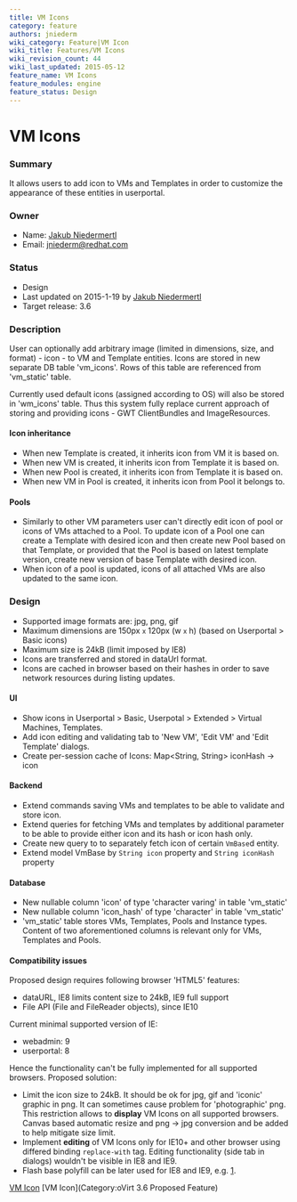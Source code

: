 ```yaml
---
title: VM Icons
category: feature
authors: jniederm
wiki_category: Feature|VM Icon
wiki_title: Features/VM Icons
wiki_revision_count: 44
wiki_last_updated: 2015-05-12
feature_name: VM Icons
feature_modules: engine
feature_status: Design
---
```


# VM Icons

### Summary

It allows users to add icon to VMs and Templates in order to customize the appearance of these entities in userportal.

### Owner

*   Name: [Jakub Niedermertl](User:jniederm)
*   Email: <jniederm@redhat.com>

### Status

*   Design
*   Last updated on 2015-1-19 by [Jakub Niedermertl](User:jniederm)
*   Target release: 3.6

### Description

User can optionally add arbitrary image (limited in dimensions, size, and format) - icon - to VM and Template entities. Icons are stored in new separate DB table 'vm_icons'. Rows of this table are referenced from 'vm_static' table.

Currently used default icons (assigned according to OS) will also be stored in 'wm_icons' table. Thus this system fully replace current approach of storing and providing icons - GWT ClientBundles and ImageResources.

#### Icon inheritance

*   When new Template is created, it inherits icon from VM it is based on.
*   When new VM is created, it inherits icon from Template it is based on.
*   When new Pool is created, it inherits icon from Template it is based on.
*   When new VM in Pool is created, it inherits icon from Pool it belongs to.

#### Pools

*   Similarly to other VM parameters user can't directly edit icon of pool or icons of VMs attached to a Pool. To update icon of a Pool one can create a Template with desired icon and then create new Pool based on that Template, or provided that the Pool is based on latest template version, create new version of base Template with desired icon.
*   When icon of a pool is updated, icons of all attached VMs are also updated to the same icon.

### Design

*   Supported image formats are: jpg, png, gif
*   Maximum dimensions are 150px <small>x</small> 120px (w <small>x</small> h) (based on Userportal > Basic icons)
*   Maximum size is 24kB (limit imposed by IE8)
*   Icons are transferred and stored in dataUrl format.
*   Icons are cached in browser based on their hashes in order to save network resources during listing updates.

#### UI

*   Show icons in Userportal > Basic, Userpotal > Extended > Virtual Machines, Templates.
*   Add icon editing and validating tab to 'New VM', 'Edit VM' and 'Edit Template' dialogs.
*   Create per-session cache of Icons: Map<String, String> iconHash -> icon

#### Backend

*   Extend commands saving VMs and templates to be able to validate and store icon.
*   Extend queries for fetching VMs and templates by additional parameter to be able to provide either icon and its hash or icon hash only.
*   Create new query to to separately fetch icon of certain `VmBase`d entity.
*   Extend model VmBase by `String icon` property and `String iconHash` property

#### Database

*   New nullable column 'icon' of type 'character varing' in table 'vm_static'
*   New nullable column 'icon_hash' of type 'character' in table 'vm_static'
*   'vm_static' table stores VMs, Templates, Pools and Instance types. Content of two aforementioned columns is relevant only for VMs, Templates and Pools.

#### Compatibility issues

Proposed design requires following browser 'HTML5' features:

*   dataURL, IE8 limits content size to 24kB, IE9 full support
*   File API (File and FileReader objects), since IE10

Current minimal supported version of IE:

*   webadmin: 9
*   userportal: 8

Hence the functionality can't be fully implemented for all supported browsers. Proposed solution:

*   Limit the icon size to 24kB. It should be ok for jpg, gif and 'iconic' graphic in png. It can sometimes cause problem for 'photographic' png. This restriction allows to **display** VM Icons on all supported browsers. Canvas based automatic resize and png -> jpg conversion and be added to help mitigate size limit.
*   Implement **editing** of VM Icons only for IE10+ and other browser using differed binding `replace-with` tag. Editing functionality (side tab in dialogs) wouldn't be visible in IE8 and IE9.
*   Flash base polyfill can be later used for IE8 and IE9, e.g. [1](http://html5please.com/#file).

[VM Icon](Category:Feature) [VM Icon](Category:oVirt 3.6 Proposed Feature)
